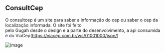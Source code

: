 ## ConsultCep

O consultcep é um site para saber a informação do cep ou saber o cep da localização informada.
O site foi feito <br> pelo Gugah desde o design e a parte do desenvolvimento, a api consumida 
é do ViaCep(https://viacep.com.br/ws/01001000/json/)

![image](https://user-images.githubusercontent.com/83383362/137279394-73f997d0-1fb6-462d-85e0-47317fc80f1d.png)
